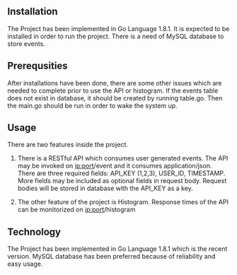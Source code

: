 ## Installation

The Project has been implemented in Go Language 1.8.1. It is expected to be installed in order to run the project.
There is a need of MySQL database to store events.

## Prerequsities

After installations have been done, there are some other issues which are needed to complete prior
to use the API or histogram. If the events table does not exist in database, it should be created by running table.go.
Then the main.go should be run in order to wake the system up.

## Usage

There are two features inside the project.

1. There is a RESTful API which consumes user generated events. The API may be invoked on <ip:port>/event 
   and it consumes application/json. There are three required fields:
   API_KEY (1,2,3), USER_ID, TIMESTAMP. More fields may be included as optional fields in request body.
   Request bodies will be stored in database with the API_KEY as a key.

2. The other feature of the project is Histogram. Response times of the API can be monitorized on <ip:port>/histogram

## Technology

The Project has been implemented in Go Language 1.8.1 which is the recent version.
MySQL database has been preferred because of reliability and easy usage.

